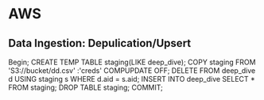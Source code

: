 # AWS

## Data Ingestion: Depulication/Upsert

Begin;
CREATE TEMP TABLE staging(LIKE deep_dive);
COPY staging FROM 'S3://bucket/dd.csv'
:'creds' COMPUPDATE OFF;
DELETE FROM deep_dive d
USING staging s WHERE d.aid = s.aid;
INSERT INTO deep_dive SELECT * FROM staging;
DROP TABLE staging;
COMMIT;


